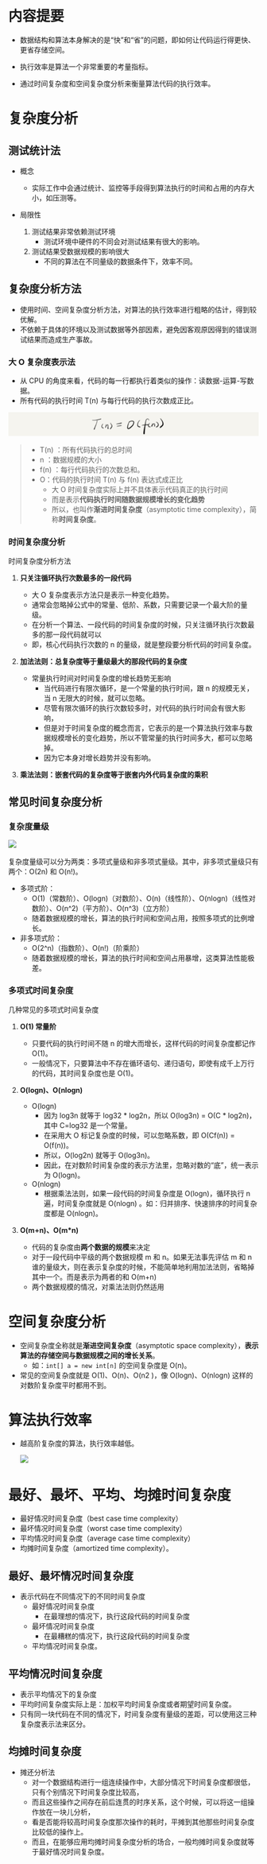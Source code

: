 # 内容提要

* 数据结构和算法本身解决的是“快”和“省”的问题，即如何让代码运行得更快、更省存储空间。

* 执行效率是算法一个非常重要的考量指标。
* 通过时间复杂度和空间复杂度分析来衡量算法代码的执行效率。

# 复杂度分析

## 测试统计法

* 概念
  * 实际工作中会通过统计、监控等手段得到算法执行的时间和占用的内存大小，如压测等。

* 局限性
  1. 测试结果非常依赖测试环境
     * 测试环境中硬件的不同会对测试结果有很大的影响。
  2. 测试结果受数据规模的影响很大
     * 不同的算法在不同量级的数据条件下，效率不同。

## 复杂度分析方法

* 使用时间、空间复杂度分析方法，对算法的执行效率进行粗略的估计，得到较优解。
* 不依赖于具体的环境以及测试数据等外部因素，避免因客观原因得到的错误测试结果而造成生产事故。

### 大 O 复杂度表示法

* 从 CPU 的角度来看，代码的每一行都执行着类似的操作：读数据-运算-写数据。
* 所有代码的执行时间 T(n) 与每行代码的执行次数成正比。

![](https://raw.githubusercontent.com/jinminer/docs/master/data-structure-algorithm/1.1-complexity-analysis/1.0-T(n).png)

> * T(n) ：所有代码执行的总时间
> * n ：数据规模的大小
> * f(n) ：每行代码执行的次数总和。
> * O：代码的执行时间 T(n) 与 f(n) 表达式成正比
>   * 大 O 时间复杂度实际上并不具体表示代码真正的执行时间
>   * 而是表示**代码执行时间随数据规模增长的变化趋势** 
>   * 所以，也叫作**渐进时间复杂度**（asymptotic time complexity），简称**时间复杂度**。

### 时间复杂度分析

时间复杂度分析方法

1. **只关注循环执行次数最多的一段代码**
   * 大 O 复杂度表示方法只是表示一种变化趋势。
   * 通常会忽略掉公式中的常量、低阶、系数，只需要记录一个最大阶的量级。
   * 在分析一个算法、一段代码的时间复杂度的时候，只关注循环执行次数最多的那一段代码就可以
   * 即，核心代码执行次数的 n 的量级，就是整段要分析代码的时间复杂度。

2. **加法法则：总复杂度等于量级最大的那段代码的复杂度**
   * 常量执行时间对时间复杂度的增长趋势无影响
     * 当代码进行有限次循环，是一个常量的执行时间，跟 n 的规模无关，当 n 无限大的时候，就可以忽略。
     * 尽管有限次循环的执行次数较多时，对代码的执行时间会有很大影响，
     * 但是对于时间复杂度的概念而言，它表示的是一个算法执行效率与数据规模增长的变化趋势，所以不管常量的执行时间多大，都可以忽略掉。
     * 因为它本身对增长趋势并没有影响。

3. **乘法法则：嵌套代码的复杂度等于嵌套内外代码复杂度的乘积** 

## 常见时间复杂度分析

### 复杂度量级

![](D:\repository\learning-repo\docs\data-structure-algorithm\1.1-complexity-analysis\1.1-complexity-magnitude.jpg)

复杂度量级可以分为两类：多项式量级和非多项式量级。其中，非多项式量级只有两个：O(2n) 和 O(n!)。

* 多项式阶：
  * O(1)（常数阶）、O(logn)（对数阶）、O(n)（线性阶）、O(nlogn)（线性对数阶）、O(n^2)（平方阶）、O(n^3)（立方阶）
  * 随着数据规模的增长，算法的执行时间和空间占用，按照多项式的比例增长。
* 非多项式阶：
  * O(2^n)（指数阶）、O(n!)（阶乘阶）
  * 随着数据规模的增长，算法的执行时间和空间占用暴增，这类算法性能极差。
    

### 多项式时间复杂度

几种常见的多项式时间复杂度

1. **O(1) 常量阶**
   * 只要代码的执行时间不随 n 的增大而增长，这样代码的时间复杂度都记作 O(1)。
   * 一般情况下，只要算法中不存在循环语句、递归语句，即使有成千上万行的代码，其时间复杂度也是 Ο(1)。

2. **O(logn)、O(nlogn)**
   * O(logn)
     * 因为 log3n 就等于 log32 * log2n，所以 O(log3n) = O(C * log2n)，其中 C=log32 是一个常量。
     * 在采用大 O 标记复杂度的时候，可以忽略系数，即 O(Cf(n)) = O(f(n))。
     * 所以，O(log2n) 就等于 O(log3n)。
     * 因此，在对数阶时间复杂度的表示方法里，忽略对数的“底”，统一表示为 O(logn)。
   * O(nlogn)
     * 根据乘法法则，如果一段代码的时间复杂度是 O(logn)，循环执行 n 遍，时间复杂度就是 O(nlogn) 。如：归并排序、快速排序的时间复杂度都是 O(nlogn)。

3. **O(m+n)、O(m*n)**
   * 代码的复杂度由**两个数据的规模**来决定
   * 对于一段代码中平级的两个数据规模 m 和 n。如果无法事先评估 m 和 n 谁的量级大，则在表示复杂度的时候，不能简单地利用加法法则，省略掉其中一个。而是表示为两者的和 O(m+n)
   * 两个数据规模的情况，对乘法法则仍然适用



# 空间复杂度分析

* 空间复杂度全称就是**渐进空间复杂度**（asymptotic space complexity），**表示算法的存储空间与数据规模之间的增长关系**。
  * 如：`int[] a = new int[n]` 的空间复杂度是 O(n)。
* 常见的空间复杂度就是 O(1)、O(n)、O(n2 )，像 O(logn)、O(nlogn) 这样的对数阶复杂度平时都用不到。



# 算法执行效率

* 越高阶复杂度的算法，执行效率越低。

  ![](D:\repository\learning-repo\docs\data-structure-algorithm\1.1-complexity-analysis\1.2-complexity-efficiency.jpg)



# 最好、最坏、平均、均摊时间复杂度

* 最好情况时间复杂度（best case time complexity）
* 最坏情况时间复杂度（worst case time complexity）
* 平均情况时间复杂度（average case time complexity）
* 均摊时间复杂度（amortized time complexity）。

## 最好、最坏情况时间复杂度

* 表示代码在不同情况下的不同时间复杂度
  * 最好情况时间复杂度
    * 在最理想的情况下，执行这段代码的时间复杂度
  * 最坏情况时间复杂度
    * 在最糟糕的情况下，执行这段代码的时间复杂度
  * 平均情况时间复杂度。



## 平均情况时间复杂度

* 表示平均情况下的复杂度
* 平均时间复杂度实际上是：加权平均时间复杂度或者期望时间复杂度。
* 只有同一块代码在不同的情况下，时间复杂度有量级的差距，可以使用这三种复杂度表示法来区分。



## 均摊时间复杂度

* 摊还分析法
  * 对一个数据结构进行一组连续操作中，大部分情况下时间复杂度都很低，只有个别情况下时间复杂度比较高，
  * 而且这些操作之间存在前后连贯的时序关系，这个时候，可以将这一组操作放在一块儿分析，
  * 看是否能将较高时间复杂度那次操作的耗时，平摊到其他那些时间复杂度比较低的操作上。
  * 而且，在能够应用均摊时间复杂度分析的场合，一般均摊时间复杂度就等于最好情况时间复杂度。

























